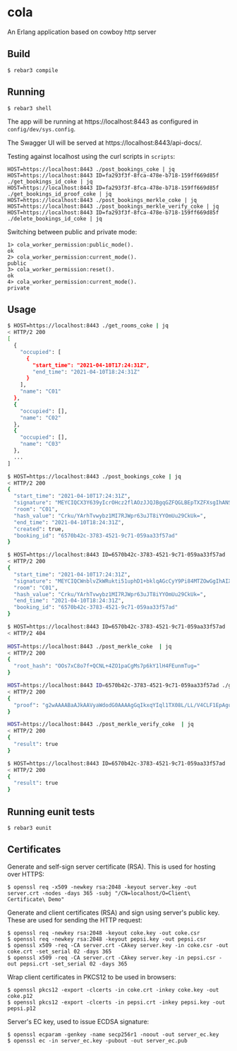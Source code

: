 cola
=====

An Erlang application based on cowboy http server

Build
-----

    $ rebar3 compile

Running
-----

    $ rebar3 shell

The app will be running at https://localhost:8443 as configured in `config/dev/sys.config`. 

The Swagger UI will be served at https://localhost:8443/api-docs/. 

Testing against localhost using the curl scripts in `scripts`:

    HOST=https://localhost:8443 ./post_bookings_coke | jq
    HOST=https://localhost:8443 ID=fa293f3f-8fca-478e-b718-159ff669d85f ./get_bookings_id_coke | jq
    HOST=https://localhost:8443 ID=fa293f3f-8fca-478e-b718-159ff669d85f ./get_bookings_id_proof_coke | jq
    HOST=https://localhost:8443 ./post_bookings_merkle_coke | jq
    HOST=https://localhost:8443 ./post_bookings_merkle_verify_coke | jq
    HOST=https://localhost:8443 ID=fa293f3f-8fca-478e-b718-159ff669d85f ./delete_bookings_id_coke | jq

Switching between public and private mode:

    1> cola_worker_permission:public_mode().
    ok
    2> cola_worker_permission:current_mode().
    public
    3> cola_worker_permission:reset().
    ok
    4> cola_worker_permission:current_mode().
    private

Usage
-----

```bash
$ HOST=https://localhost:8443 ./get_rooms_coke | jq
< HTTP/2 200
[
  {
    "occupied": [
      {
        "start_time": "2021-04-10T17:24:31Z",
        "end_time": "2021-04-10T18:24:31Z"
      }
    ],
    "name": "C01"
  },
  {
    "occupied": [],
    "name": "C02"
  },
  {
    "occupied": [],
    "name": "C03"
  },
  ...
]

$ HOST=https://localhost:8443 ./post_bookings_coke | jq
< HTTP/2 200
{
  "start_time": "2021-04-10T17:24:31Z",
  "signature": "MEYCIQCX3Y639yIcrOHcz2flAOzJJQJBgqGZFQGLBEpTXZFXsgIhANSm52RejFqRIl3C9RSknqiQ/VT5dKwgri7gv5myvGgF",
  "room": "C01",
  "hash_value": "Crku/YArhTvwybz1MI7RJWpr63uJT8iYYOmUu29CkUk=",
  "end_time": "2021-04-10T18:24:31Z",
  "created": true,
  "booking_id": "6570b42c-3783-4521-9c71-059aa33f57ad"
}

$ HOST=https://localhost:8443 ID=6570b42c-3783-4521-9c71-059aa33f57ad ./get_bookings_id_coke | jq
< HTTP/2 200
{
  "start_time": "2021-04-10T17:24:31Z",
  "signature": "MEYCIQCWnblvZkWRukti51uphD1+bklqAGcCyY9Pi84MTZOwGgIhAIXbLe8/FASWvk8G5DevwTWSTkYAdYREnAJI2Ma/1Evk",
  "room": "C01",
  "hash_value": "Crku/YArhTvwybz1MI7RJWpr63uJT8iYYOmUu29CkUk=",
  "end_time": "2021-04-10T18:24:31Z",
  "booking_id": "6570b42c-3783-4521-9c71-059aa33f57ad"
}

$ HOST=https://localhost:8443 ID=6570b42c-3783-4521-9c71-059aa33f57ad ./get_bookings_id_pepsi | jq
< HTTP/2 404
        
HOST=https://localhost:8443 ./post_merkle_coke  | jq
< HTTP/2 200 
{
  "root_hash": "OOs7xC8o7f+QCNL+4ZO1paCgMs7p6kY1lH4FEunmTug="
}

HOST=https://localhost:8443 ID=6570b42c-3783-4521-9c71-059aa33f57ad ./get_bookings_id_proof_coke | jq
< HTTP/2 200
{
  "proof": "g2wAAAABaAJkAAVyaWdodG0AAAAgGqIkxqYIql1TX08L/LL/V4CLF1EpAgu7s4QuN6FAKHNq"
}

HOST=https://localhost:8443 ./post_merkle_verify_coke  | jq
< HTTP/2 200
{
  "result": true
}

$ HOST=https://localhost:8443 ID=6570b42c-3783-4521-9c71-059aa33f57ad ./delete_bookings_id_coke | jq
< HTTP/2 200
{
  "result": true
}

```

Running eunit tests 
-----

    $ rebar3 eunit

Certificates
-----

Generate and self-sign server certificate (RSA). This is used for hosting over HTTPS:

    $ openssl req -x509 -newkey rsa:2048 -keyout server.key -out server.crt -nodes -days 365 -subj "/CN=localhost/O=Client\ Certificate\ Demo"

Generate and client certificates (RSA) and sign using server's public key. These are used for sending the HTTP request: 

    $ openssl req -newkey rsa:2048 -keyout coke.key -out coke.csr
    $ openssl req -newkey rsa:2048 -keyout pepsi.key -out pepsi.csr
    $ openssl x509 -req -CA server.crt -CAkey server.key -in coke.csr -out coke.crt -set_serial 02 -days 365
    $ openssl x509 -req -CA server.crt -CAkey server.key -in pepsi.csr -out pepsi.crt -set_serial 02 -days 365

Wrap client certificates in PKCS12 to be used in browsers:

    $ openssl pkcs12 -export -clcerts -in coke.crt -inkey coke.key -out coke.p12
    $ openssl pkcs12 -export -clcerts -in pepsi.crt -inkey pepsi.key -out pepsi.p12

Server's EC key, used to issue ECDSA signature:

    $ openssl ecparam -genkey -name secp256r1 -noout -out server_ec.key
    $ openssl ec -in server_ec.key -pubout -out server_ec.pub
